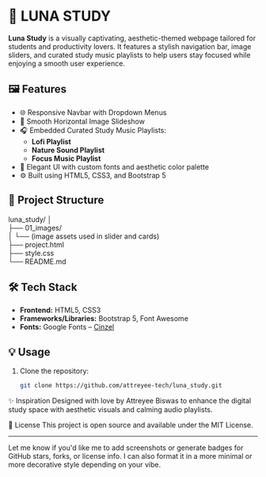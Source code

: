 # 🌙 LUNA STUDY

**Luna Study** is a visually captivating, aesthetic-themed webpage tailored for students and productivity lovers. It features a stylish navigation bar, image sliders, and curated study music playlists to help users stay focused while enjoying a smooth user experience.

## 🖼️ Features

- 🌐 Responsive Navbar with Dropdown Menus  
- 📸 Smooth Horizontal Image Slideshow  
- 🎧 Embedded Curated Study Music Playlists:  
  - **Lofi Playlist**  
  - **Nature Sound Playlist**  
  - **Focus Music Playlist**  
- 🎨 Elegant UI with custom fonts and aesthetic color palette  
- ⚙️ Built using HTML5, CSS3, and Bootstrap 5

## 📁 Project Structure

luna_study/ │                                                                                           
            ├── 01_images/                                                                                       
            │ └── (image assets used in slider and cards)                                                                             
            ├── project.html                                                                                      
            ├── style.css                                                                                                        
            └── README.md   


## 🛠️ Tech Stack

- **Frontend:** HTML5, CSS3
- **Frameworks/Libraries:** Bootstrap 5, Font Awesome
- **Fonts:** Google Fonts – [Cinzel](https://fonts.google.com/specimen/Cinzel)

## 💡 Usage

1. Clone the repository:
   ```bash
   git clone https://github.com/attreyee-tech/luna_study.git

✨ Inspiration
Designed with love by Attreyee Biswas to enhance the digital study space with aesthetic visuals and calming audio playlists.

📜 License
This project is open source and available under the MIT License.


---

Let me know if you'd like me to add screenshots or generate badges for GitHub stars, forks, or license info. I can also format it in a more minimal or more decorative style depending on your vibe.

